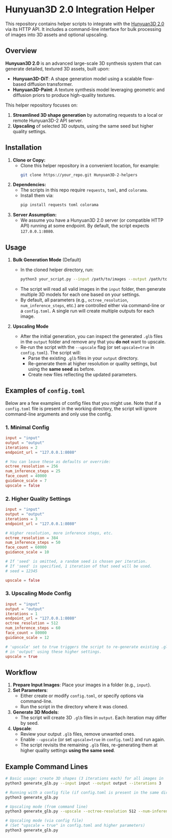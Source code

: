 # Hunyuan3D 2.0 Integration Helper

This repository contains helper scripts to integrate with the [Hunyuan3D 2.0](https://github.com/Tencent/Hunyuan3D-2) via its HTTP API. It includes a command-line interface for bulk processing of images into 3D assets and optional upscaling.

## Overview

**Hunyuan3D 2.0** is an advanced large-scale 3D synthesis system that can generate detailed, textured 3D assets, built upon:

- **Hunyuan3D-DiT**: A shape generation model using a scalable flow-based diffusion transformer.
- **Hunyuan3D-Paint**: A texture synthesis model leveraging geometric and diffusion priors to produce high-quality textures.

This helper repository focuses on:
1. **Streamlined 3D shape generation** by automating requests to a local or remote Hunyuan3D-2 API server.
2. **Upscaling** of selected 3D outputs, using the same seed but higher quality settings.

## Installation

1. **Clone or Copy:**
   - Clone this helper repository in a convenient location, for example:
     ```bash
     git clone https://your_repo.git Hunyuan3D-2-helpers
     ```
2. **Dependencies:**
   - The scripts in this repo require `requests`, `toml`, and `colorama`.
   - Install them via:
     ```bash
     pip install requests toml colorama
     ```
3. **Server Assumption:**
   - We assume you have a Hunyuan3D 2.0 server (or compatible HTTP API) running at some endpoint. By default, the script expects `127.0.0.1:8080`.

## Usage

1. **Bulk Generation Mode** (Default)
   - In the cloned helper directory, run:
     ```bash
     python3 your_script.py --input /path/to/images --output /path/to/output --iterations 3
     ```
   - The script will read all valid images in the `input` folder, then generate multiple 3D models for each one based on your settings.
   - By default, all parameters (e.g., `octree_resolution`, `num_inference_steps`, etc.) are controlled either via command-line or a `config.toml`. A single run will create multiple outputs for each image.

2. **Upscaling Mode**
   - After the initial generation, you can inspect the generated `.glb` files in the `output` folder and remove any that you **do not** want to upscale.
   - Re-run the script with the `--upscale` flag (or set `upscale=true` in `config.toml`). The script will:
     - Parse the existing `.glb` files in your `output` directory.
     - Re-generate them at higher resolution or quality settings, but using the **same seed** as before.
     - Create new files reflecting the updated parameters.

## Examples of `config.toml`

Below are a few examples of config files that you might use. Note that if a `config.toml` file is present in the working directory, the script will ignore command-line arguments and only use the config.

### 1. Minimal Config
```toml
input = "input"
output = "output"
iterations = 2
endpoint_url = "127.0.0.1:8080"

# You can leave these as defaults or override:
octree_resolution = 256
num_inference_steps = 25
face_count = 40000
guidance_scale = 7
upscale = false
```

### 2. Higher Quality Settings
```toml
input = "input"
output = "output"
iterations = 3
endpoint_url = "127.0.0.1:8080"

# Higher resolution, more inference steps, etc.
octree_resolution = 384
num_inference_steps = 50
face_count = 60000
guidance_scale = 10

# If 'seed' is omitted, a random seed is chosen per iteration.
# If 'seed' is specified, 1 iteration of that seed will be used.
# seed = 12345

upscale = false
```

### 3. Upscaling Mode Config
```toml
input = "input"
output = "output"
iterations = 1
endpoint_url = "127.0.0.1:8080"
octree_resolution = 512
num_inference_steps = 60
face_count = 80000
guidance_scale = 12

# 'upscale' set to true triggers the script to re-generate existing .glb files
# in 'output' using these higher settings.
upscale = true
```

## Workflow

1. **Prepare Input Images**: Place your images in a folder (e.g., `input`).
2. **Set Parameters**:
   - Either create or modify `config.toml`, or specify options via command-line.
   - Run the script in the directory where it was cloned.
3. **Generate 3D Models**:
   - The script will create 3D `.glb` files in `output`. Each iteration may differ by seed.
4. **Upscale**:
   - Review your output `.glb` files, remove unwanted ones.
   - Enable `--upscale` (or set `upscale=true` in `config.toml`) and run again.
   - The script revisits the remaining `.glb` files, re-generating them at higher quality settings **using the same seed**.

## Example Command Lines

```bash
# Basic usage: create 3D shapes (3 iterations each) for all images in 'input'
python3 generate_glb.py --input input --output output --iterations 3

# Running with a config file (if config.toml is present in the same directory)
python3 generate_glb.py

# Upscaling mode (from command line)
python3 generate_glb.py --upscale --octree-resolution 512 --num-inference_steps 60

# Upscaling mode (via config file)
# (Set "upscale = true" in config.toml and higher parameters)
python3 generate_glb.py
```

